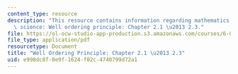 ```yaml
---
content_type: resource
description: "This resource contains information regarding mathematics for computer\
  \ science: Well ordering principle: Chapter 2.1 \u2013 2.3."
file: https://ol-ocw-studio-app-production.s3.amazonaws.com/courses/6-042j-mathematics-for-computer-science-spring-2015/e998dc8f0e9f1624f02c4740799d72a1_MIT6_042JS15_Session3.pdf
file_type: application/pdf
resourcetype: Document
title: "Well Ordering Principle: Chapter 2.1 \u2013 2.3"
uid: e998dc8f-0e9f-1624-f02c-4740799d72a1
---
```

